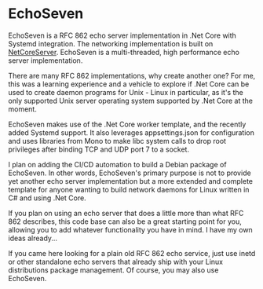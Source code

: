 # EchoSeven

EchoSeven is a RFC 862 echo server implementation in .Net Core with Systemd integration. The networking implementation is built on [NetCoreServer](https://github.com/chronoxor/NetCoreServer). EchoSeven is a multi-threaded, high performance echo server implementation.

There are many RFC 862 implementations, why create another one? For me, this was a learning experience and a vehicle to explore if .Net Core can be used to create daemon programs for Unix - Linux in particular, as it's the only supported Unix server operating system supported by .Net Core at the moment.

EchoSeven makes use of the .Net Core worker template, and the recently added Systemd support. It also leverages appsettings.json for configuration and uses libraries from Mono to make libc system calls to drop root privileges after binding TCP and UDP port 7 to a socket.

I plan on adding the CI/CD automation to build a Debian package of EchoSeven. In other words, EchoSeven's primary purpose is not to provide yet another echo server implementation but a more extended and complete template for anyone wanting to build network daemons for Linux written in C# and using .Net Core.

If you plan on using an echo server that does a little more than what RFC 862 describes, this code base can also be a great starting point for you, allowing you to add whatever functionality you have in mind. I have my own ideas already...

If you came here looking for a plain old RFC 862 echo service, just use inetd or other standalone echo servers that already ship with your Linux distributions package management. Of course, you may also use EchoSeven.